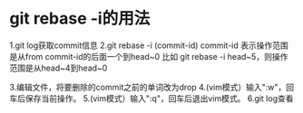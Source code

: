 # git rebase -i的用法

1.git log获取commit信息
2.git rebase -i (commit-id)
commit-id 表示操作范围是从from commit-id的后面一个到head\~0
比如 git rebase -i head\~5，则操作范围是从head\~4到head\~0

3.编辑文件，将要删除的commit之前的单词改为drop
4.(vim模式）输入":w"，回车后保存当前操作。
5.(vim模式）输入":q"，回车后退出vim模式。
6.git log查看